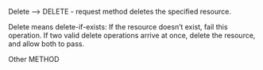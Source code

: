 Delete –> DELETE - request method deletes the specified resource. 

Delete means delete-if-exists: If the resource doesn’t exist, fail this operation. If two valid delete operations arrive at once, delete the resource, and allow both to pass. 

Other METHOD